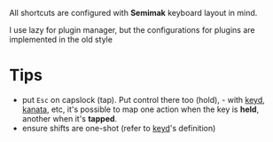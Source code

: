 All shortcuts are configured with **Semimak** keyboard layout in mind.

I use lazy for plugin manager, but the configurations for plugins are implemented in the old style

# Tips
- put `Esc` on capslock (tap). Put control there too (hold), - with [keyd](<https://github.com/rvaiya/keyd>), [kanata](<https://github.com/jtroo/kanata>), etc, it's possible to map one action when the key is **held**, another when it's **tapped**.
- ensure shifts are one-shot (refer to [keyd](<https://github.com/rvaiya/keyd>)'s definition)
